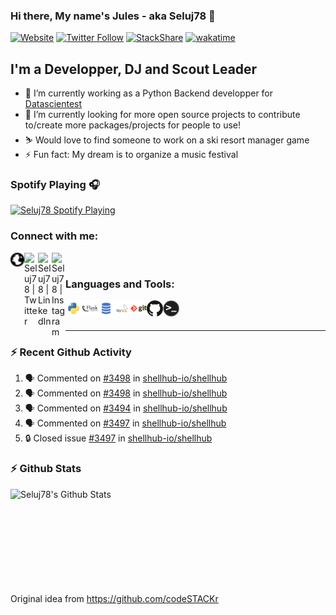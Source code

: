 ### Hi there, My name's Jules - aka Seluj78 👋

[![Website](https://img.shields.io/website?style=for-the-badge&url=http%3A%2F%2Fjuleslasne.com)](http://juleslasne.com)
[![Twitter Follow](https://img.shields.io/twitter/follow/Seluj78?color=1DA1F2&logo=twitter&style=for-the-badge)](https://twitter.com/intent/follow?original_referer=https%3A%2F%2Fgithub.com%2FSeluj78&screen_name=Seluj78)
[![StackShare](http://img.shields.io/badge/tech-stack-0690fa.svg?style=for-the-badge)](https://stackshare.io/seluj78/my-stack)
[![wakatime](https://wakatime.com/badge/user/88919298-f5ab-4657-8612-f894056689c0.svg?style=for-the-badge)](https://wakatime.com/@88919298-f5ab-4657-8612-f894056689c0)

## I'm a Developper, DJ and Scout Leader

- 🔭 I’m currently working as a Python Backend developper for [Datascientest]
- 🌱 I’m currently looking for more open source projects to contribute to/create more packages/projects for people to use!
- ⛷️ Would love to find someone to work on a ski resort manager game
- ⚡ Fun fact: My dream is to organize a music festival

### Spotify Playing 🎧
[<img src="https://spotify-now-playing.seluj78.vercel.app/api/spotify" alt="Seluj78 Spotify Playing" width="350" />](https://open.spotify.com/user/21l72khltbnqrea4ho4uyddbi)

### Connect with me:

[<img align="left" alt="juleslasne.com" width="22px" src="https://raw.githubusercontent.com/iconic/open-iconic/master/svg/globe.svg" />][website]
[<img align="left" alt="Seluj78 | Twitter" width="22px" src="https://cdn.jsdelivr.net/npm/simple-icons@v3/icons/twitter.svg" />][twitter]
[<img align="left" alt="Seluj78 | LinkedIn" width="22px" src="https://cdn.jsdelivr.net/npm/simple-icons@v3/icons/linkedin.svg" />][linkedin]
[<img align="left" alt="Seluj78 | Instagram" width="22px" src="https://cdn.jsdelivr.net/npm/simple-icons@v3/icons/instagram.svg" />][instagram]

<br />

### Languages and Tools:

<img align="left" alt="Python" width="26px" src="https://raw.githubusercontent.com/github/explore/80688e429a7d4ef2fca1e82350fe8e3517d3494d/topics/python/python.png" />
<img align="left" alt="Flask" width="26px" src="https://raw.githubusercontent.com/github/explore/80688e429a7d4ef2fca1e82350fe8e3517d3494d/topics/flask/flask.png" />
<img align="left" alt="SQL" width="26px" src="https://raw.githubusercontent.com/github/explore/80688e429a7d4ef2fca1e82350fe8e3517d3494d/topics/sql/sql.png" />
<img align="left" alt="MySQL" width="26px" src="https://raw.githubusercontent.com/github/explore/80688e429a7d4ef2fca1e82350fe8e3517d3494d/topics/mysql/mysql.png" />
<img align="left" alt="Git" width="26px" src="https://raw.githubusercontent.com/github/explore/80688e429a7d4ef2fca1e82350fe8e3517d3494d/topics/git/git.png" />
<img align="left" alt="GitHub" width="26px" src="https://raw.githubusercontent.com/github/explore/78df643247d429f6cc873026c0622819ad797942/topics/github/github.png" />
<img align="left" alt="Terminal" width="26px" src="https://raw.githubusercontent.com/github/explore/80688e429a7d4ef2fca1e82350fe8e3517d3494d/topics/terminal/terminal.png" />

<br />
<br />

---

### :zap: Recent Github Activity
  
<!--START_SECTION:activity-->
1. 🗣 Commented on [#3498](https://github.com/shellhub-io/shellhub/issues/3498#issuecomment-1919190259) in [shellhub-io/shellhub](https://github.com/shellhub-io/shellhub)
2. 🗣 Commented on [#3498](https://github.com/shellhub-io/shellhub/issues/3498#issuecomment-1919182988) in [shellhub-io/shellhub](https://github.com/shellhub-io/shellhub)
3. 🗣 Commented on [#3494](https://github.com/shellhub-io/shellhub/issues/3494#issuecomment-1919045316) in [shellhub-io/shellhub](https://github.com/shellhub-io/shellhub)
4. 🗣 Commented on [#3497](https://github.com/shellhub-io/shellhub/issues/3497#issuecomment-1918974194) in [shellhub-io/shellhub](https://github.com/shellhub-io/shellhub)
5. 🔒 Closed issue [#3497](https://github.com/shellhub-io/shellhub/issues/3497) in [shellhub-io/shellhub](https://github.com/shellhub-io/shellhub)
<!--END_SECTION:activity-->

### :zap: Github Stats

  <img align="left" alt="Seluj78's Github Stats" src="https://github-readme-stats-delta-jade.vercel.app/api?username=Seluj78&show_icons=true&hide_border=true" />

<br />
<br />
<br />
<br />
<br />
<br />
<br />
<br />
<br />

[Datascientest]: https://datascientest.com/
[website]: http://juleslasne.com
[matcha]: https://github.com/seluj78/pymatcha
[twitter]: https://twitter.com/seluj78
[instagram]: https://instagram.com/jules_lasne
[linkedin]: https://www.linkedin.com/in/jules-lasne/

Original idea from https://github.com/codeSTACKr
